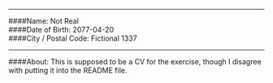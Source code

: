 ----  
####Name:
Not Real  
####Date of Birth:
2077-04-20  
####City / Postal Code: 
Fictional 1337

----  

####About:
This is supposed to be a CV for the exercise, though I disagree with putting it into the README file.
